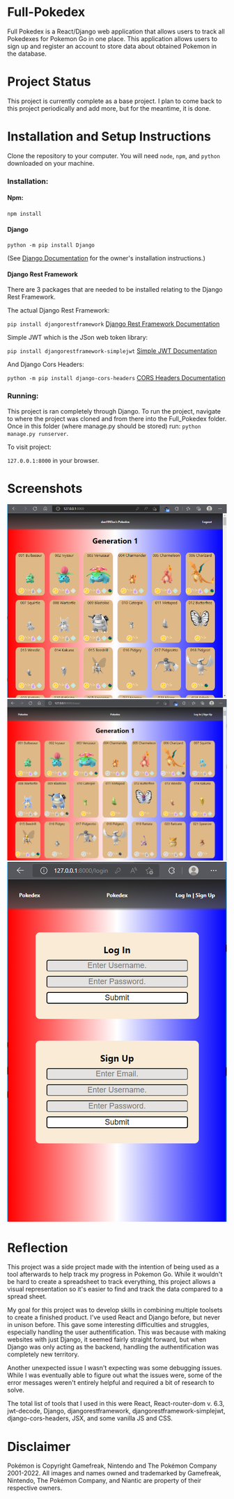 # Full-Pokedex
Full Pokedex is a React/Django web application that allows users to track all Pokedexes for Pokemon Go in one place. This application allows users to sign up and register an account to store data about obtained Pokemon in the database.

# Project Status
This project is currently complete as a base project. I plan to come back to this project periodically and add more, but for the meantime, it is done.

# Installation and Setup Instructions
Clone the repository to your computer. You will need `node`, `npm`, and `python` downloaded on your machine.

### Installation:
#### Npm:
`npm install`

#### Django
`python -m pip install Django`

(See [Django Documentation](https://docs.djangoproject.com/en/4.0/topics/install/) for the owner's installation instructions.)

#### Django Rest Framework
There are 3 packages that are needed to be installed relating to the Django Rest Framework.

The actual Django Rest Framework:

`pip install djangorestframework` [Django Rest Framework Documentation](https://www.django-rest-framework.org/)

Simple JWT which is the JSon web token library:

`pip install djangorestframework-simplejwt` [Simple JWT Documentation](https://django-rest-framework-simplejwt.readthedocs.io/en/latest/)

And Django Cors Headers:

`python -m pip install django-cors-headers` [CORS Headers Documentation](https://pypi.org/project/django-cors-headers/)

### Running:
This project is ran completely through Django. To run the project, navigate to where the project was cloned and from there into the Full_Pokedex folder.
Once in this folder (where manage.py should be stored) run:
`python manage.py runserver`.

To visit project:

`127.0.0.1:8000` in your browser.

# Screenshots
![Logged in page](https://github.com/DSSzymanski/Full-Pokedex/blob/main/full_pokedex/project_images/desktop_logged_in.png)
![Base page](https://github.com/DSSzymanski/Full-Pokedex/blob/main/full_pokedex/project_images/desktop_base.png)
![Mobile login page](https://github.com/DSSzymanski/Full-Pokedex/blob/main/full_pokedex/project_images/mobile_login.png)

# Reflection
This project was a side project made with the intention of being used as a tool afterwards to help track my progress in Pokemon Go. While it wouldn't be hard to create a spreadsheet to track everything, this project allows a visual representation so it's easier to find and track the data compared to a spread sheet.

My goal for this project was to develop skills in combining multiple toolsets to create a finished product. I've used React and Django before, but never in unison before. This gave some interesting difficulties and struggles, especially handling the user authentification. This was because with making websites with just Django, it seemed fairly straight forward, but when Django was only acting as the backend, handling the authentification was completely new territory.

Another unexpected issue I wasn't expecting was some debugging issues. While I was eventually able to figure out what the issues were, some of the error messages weren't entirely helpful and required a bit of research to solve.

The total list of tools that I used in this were React, React-router-dom v. 6.3, jwt-decode, Django, djangorestframework, djangorestframework-simplejwt, django-cors-headers, JSX, and some vanilla JS and CSS.

# Disclaimer
Pokémon is Copyright Gamefreak, Nintendo and The Pokémon Company 2001-2022. All images and names owned and trademarked by Gamefreak, Nintendo, The Pokémon Company, and Niantic are property of their respective owners.
